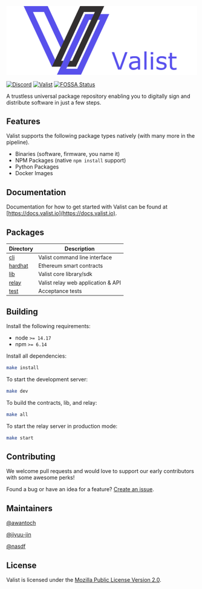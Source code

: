 [![Logo](./docs/img/logo-large-with-text.png)](https://valist.io)

[![Discord](https://img.shields.io/discord/785535462311591976)](https://discord.com/channels/785535462311591976)
[![Valist](https://img.shields.io/badge/valist-published-blue)](https://app.valist.io/valist)
[![FOSSA Status](https://app.fossa.com/api/projects/git%2Bgithub.com%2Fvalist-io%2Fvalist.svg?type=shield)](https://app.fossa.com/projects/git%2Bgithub.com%2Fvalist-io%2Fvalist?ref=badge_shield)

A trustless universal package repository enabling you to digitally sign and distribute software in just a few steps.

## Features

Valist supports the following package types natively (with many more in the pipeline).

* Binaries (software, firmware, you name it)
* NPM Packages (native `npm install` support)
* Python Packages
* Docker Images

## Documentation

Documentation for how to get started with Valist can be found at [https://docs.valist.io](https://docs.valist.io).

## Packages

| Directory            | Description                         |
| -------------------- | ----------------------------------- |
| [cli](./cli)         | Valist command line interface       |
| [hardhat](./hardhat) | Ethereum smart contracts            |
| [lib](./lib)         | Valist core library/sdk             |
| [relay](./relay)     | Valist relay web application & API  |
| [test](./test)       | Acceptance tests                    |

## Building

Install the following requirements:

* node `>= 14.17`
* npm `>= 6.14`

Install all dependencies:

```bash
make install
```

To start the development server:

```bash
make dev
```

To build the contracts, lib, and relay:

```bash
make all
```

To start the relay server in production mode:

```bash
make start
```

## Contributing

We welcome pull requests and would love to support our early contributors with some awesome perks!

Found a bug or have an idea for a feature? [Create an issue](https://github.com/valist-io/valist/issues/new).

## Maintainers

[@awantoch](https://github.com/awantoch)

[@jiyuu-jin](https://github.com/jiyuu-jin)

[@nasdf](https://github.com/nasdf)

## License

Valist is licensed under the [Mozilla Public License Version 2.0](https://www.mozilla.org/en-US/MPL/2.0/).
